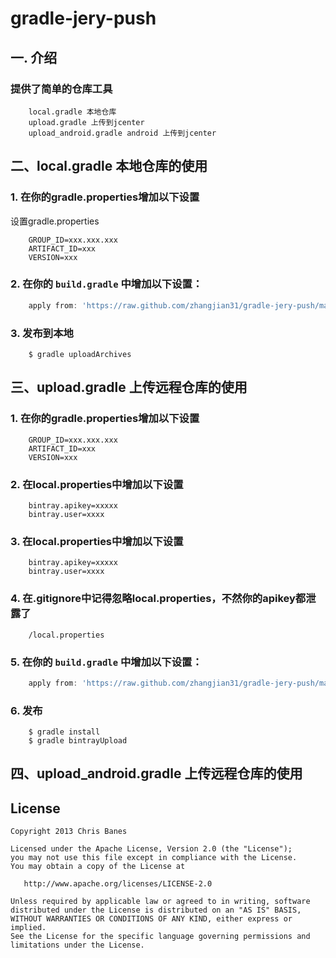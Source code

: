 gradle-jery-push
===============

## 一. 介绍

### 提供了简单的仓库工具
```properties
    local.gradle 本地仓库
    upload.gradle 上传到jcenter
    upload_android.gradle android 上传到jcenter
```

## 二、local.gradle 本地仓库的使用

### 1. 在你的gradle.properties增加以下设置
设置gradle.properties
```properties
    GROUP_ID=xxx.xxx.xxx
    ARTIFACT_ID=xxx
    VERSION=xxx
```
### 2. 在你的 `build.gradle` 中增加以下设置：
```groovy
    apply from: 'https://raw.github.com/zhangjian31/gradle-jery-push/master/upload.gradle'
```
### 3. 发布到本地
```
    $ gradle uploadArchives
```

## 三、upload.gradle 上传远程仓库的使用

### 1. 在你的gradle.properties增加以下设置
```properties
    GROUP_ID=xxx.xxx.xxx
    ARTIFACT_ID=xxx
    VERSION=xxx
```

### 2. 在local.properties中增加以下设置
```properties
    bintray.apikey=xxxxx
    bintray.user=xxxx
```

### 3. 在local.properties中增加以下设置
```properties
    bintray.apikey=xxxxx
    bintray.user=xxxx
```

### 4. 在.gitignore中记得忽略local.properties，不然你的apikey都泄露了
```properties
    /local.properties
```

### 5. 在你的 `build.gradle` 中增加以下设置：
```groovy
    apply from: 'https://raw.github.com/zhangjian31/gradle-jery-push/master/upload.gradle'
```

### 6. 发布
```
    $ gradle install
    $ gradle bintrayUpload
```

## 四、upload_android.gradle 上传远程仓库的使用

## License

    Copyright 2013 Chris Banes

    Licensed under the Apache License, Version 2.0 (the "License");
    you may not use this file except in compliance with the License.
    You may obtain a copy of the License at

       http://www.apache.org/licenses/LICENSE-2.0

    Unless required by applicable law or agreed to in writing, software
    distributed under the License is distributed on an "AS IS" BASIS,
    WITHOUT WARRANTIES OR CONDITIONS OF ANY KIND, either express or implied.
    See the License for the specific language governing permissions and
    limitations under the License.
